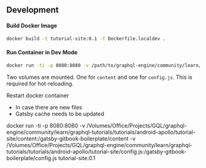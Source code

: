 ## Development

#### Build Docker Image

```bash
docker build -t tutorial-site:0.1 -f Dockerfile.localdev .
```

#### Run Container in Dev Mode

```bash
docker run -ti -p 8080:8080 -v /path/to/graphql-engine/community/learn/graphql-tutorials/tutorials/android-apollo/tutorial-site/content:/gatsby-gitbook-boilerplate/content -v /path/to/graphql-engine/community/learn/graphql-tutorials/tutorials/android-apollo/tutorial-site/config.js:/gatsby-gitbook-boilerplate/config.js tutorial-site:0.1
```

Two volumes are mounted. One for `content` and one for `config.js`. This is required for hot-reloading.

Restart docker container

- In case there are new files
- Gatsby cache needs to be updated

docker run -ti -p 8080:8080 -v /Volumes/Office/Projects/GQL/graphql-engine/community/learn/graphql-tutorials/tutorials/android-apollo/tutorial-site/content:/gatsby-gitbook-boilerplate/content -v /Volumes/Office/Projects/GQL/graphql-engine/community/learn/graphql-tutorials/tutorials/android-apollo/tutorial-site/config.js:/gatsby-gitbook-boilerplate/config.js tutorial-site:0.1
